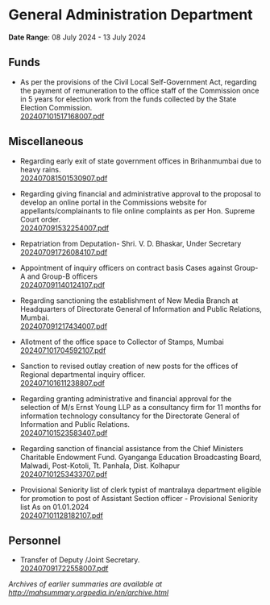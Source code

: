# General Administration Department

**Date Range**: 08 July 2024 - 13 July 2024


## Funds
- As per the provisions of the Civil Local Self-Government Act, regarding the payment of remuneration to the office staff of the Commission once in 5 years for election work from the funds collected by the State Election Commission.\
  [202407101517168007.pdf](https://gr.maharashtra.gov.in/Site/Upload/Government%20Resolutions/English/202407101517168007.pdf)

## Miscellaneous
- Regarding early exit of state government offices in Brihanmumbai due to heavy rains.\
  [202407081501530907.pdf](https://gr.maharashtra.gov.in/Site/Upload/Government%20Resolutions/English/202407081501530907.pdf)

- Regarding giving financial and administrative approval to the proposal to develop an online portal in the Commissions website for appellants/complainants to file online complaints as per Hon. Supreme Court order.\
  [202407091532254007.pdf](https://gr.maharashtra.gov.in/Site/Upload/Government%20Resolutions/English/202407091532254007.pdf)

- Repatriation from Deputation- Shri. V. D. Bhaskar, Under Secretary\
  [202407091726084107.pdf](https://gr.maharashtra.gov.in/Site/Upload/Government%20Resolutions/English/202407091726084107.pdf)

- Appointment of inquiry officers on contract basis Cases against Group-A and Group-B officers\
  [202407091140124107.pdf](https://gr.maharashtra.gov.in/Site/Upload/Government%20Resolutions/English/202407091140124107.pdf)

- Regarding sanctioning the establishment of New Media Branch at Headquarters of Directorate General of Information and Public Relations, Mumbai.\
  [202407091217434007.pdf](https://gr.maharashtra.gov.in/Site/Upload/Government%20Resolutions/English/202407091217434007....pdf)

- Allotment of the office space to Collector of Stamps, Mumbai\
  [202407101704592107.pdf](https://gr.maharashtra.gov.in/Site/Upload/Government%20Resolutions/English/202407101704592107....pdf)

- Sanction to revised outlay creation of new posts for the offices of Regional departmental inquiry officer.\
  [202407101611238807.pdf](https://gr.maharashtra.gov.in/Site/Upload/Government%20Resolutions/English/202407101611238807.pdf)

- Regarding granting administrative and financial approval for the selection of M/s Ernst  Young LLP as a consultancy firm for 11 months for information technology consultancy for the Directorate General of Information and Public Relations.\
  [202407101523583407.pdf](https://gr.maharashtra.gov.in/Site/Upload/Government%20Resolutions/English/202407101523583407.pdf)

- Regarding sanction of financial assistance from the Chief Ministers Charitable Endowment Fund. Gyanganga Education Broadcasting Board, Malwadi, Post-Kotoli, Tt. Panhala, Dist. Kolhapur\
  [202407101253433707.pdf](https://gr.maharashtra.gov.in/Site/Upload/Government%20Resolutions/English/202407101253433707.pdf)

- Provisional Seniority list of clerk typist of mantralaya department eligible for promotion to post of Assistant Section officer - Provisional Seniority list As on 01.01.2024\
  [202407101128182107.pdf](https://gr.maharashtra.gov.in/Site/Upload/Government%20Resolutions/English/202407101128182107.....pdf)

## Personnel
- Transfer of Deputy /Joint Secretary.\
  [202407091722558007.pdf](https://gr.maharashtra.gov.in/Site/Upload/Government%20Resolutions/English/202407091722558007.pdf)


*Archives of earlier summaries are available at http://mahsummary.orgpedia.in/en/archive.html*
